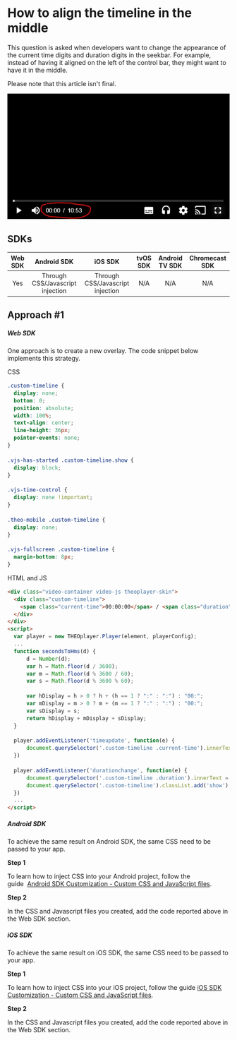# How to align the timeline in the middle

This question is asked when developers want to change the appearance of the current time digits and duration digits in the seekbar. For example, instead of having it aligned on the left of the control bar, they might want to have it in the middle.

Please note that this article isn't final.

![Align timeline middle](../../assets/img/align-timeline-middle.PNG "Align timeline middle")

## SDKs

| Web SDK |           Android SDK            |             iOS SDK              | tvOS SDK| Android TV SDK | Chromecast SDK |
| :-----: | :------------------------------: | :------------------------------: | :--: | :------------: | :------------: |
|   Yes   | Through CSS/Javascript injection | Through CSS/Javascript injection | N/A  |      N/A       |      N/A       |

## Approach #1

##### Web SDK

One approach is to create a new overlay. The code snippet below implements this strategy.

CSS

```css
.custom-timeline {
  display: none;
  bottom: 0;
  position: absolute;
  width: 100%;
  text-align: center;
  line-height: 36px;
  pointer-events: none;
}

.vjs-has-started .custom-timeline.show {
  display: block;
}

.vjs-time-control {
  display: none !important;
}

.theo-mobile .custom-timeline {
  display: none;
}

.vjs-fullscreen .custom-timeline {
  margin-bottom: 8px;
}
```

HTML and JS

```html
<div class="video-container video-js theoplayer-skin">
  <div class="custom-timeline">
    <span class="current-time">00:00:00</span> / <span class="duration"></span>
  </div>
</div>
<script>
  var player = new THEOplayer.Player(element, playerConfig);
  ...
  function secondsToHms(d) {
      d = Number(d);
      var h = Math.floor(d / 3600);
      var m = Math.floor(d % 3600 / 60);
      var s = Math.floor(d % 3600 % 60);

      var hDisplay = h > 0 ? h + (h == 1 ? ":" : ":") : "00:";
      var mDisplay = m > 0 ? m + (m == 1 ? ":" : ":") : "00:";
      var sDisplay = s;
      return hDisplay + mDisplay + sDisplay;
  }

  player.addEventListener('timeupdate', function(e) {
      document.querySelector('.custom-timeline .current-time').innerText = secondsToHms(Math.floor(e.currentTime));
  })

  player.addEventListener('durationchange', function(e) {
      document.querySelector('.custom-timeline .duration').innerText = secondsToHms(Math.floor(e.duration));
      document.querySelector('.custom-timeline').classList.add('show');
  })
  ...
</script>
```

##### Android SDK

To achieve the same result on Android SDK, the same CSS need to be passed to your app.

**Step 1**

To learn how to inject CSS into your Android project, follow the guide  [Android SDK Customization - Custom CSS and JavaScript files](../../faq/01-how-to-add-css-or-javascript-files-to-android-ios.md).

**Step 2**

In the CSS and Javascript files you created, add the code reported above in the Web SDK section.

##### iOS SDK

To achieve the same result on iOS SDK, the same CSS need to be passed to your app.

**Step 1**

To learn how to inject CSS into your iOS project, follow the guide [iOS SDK Customization - Custom CSS and JavaScript files](../../faq/01-how-to-add-css-or-javascript-files-to-android-ios.md).

**Step 2**

In the CSS and Javascript files you created, add the code reported above in the Web SDK section.
